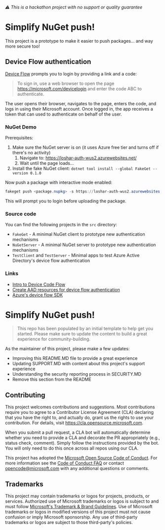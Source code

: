_⚠ This is a hackathon project with no support or quality guarantee_

# Simplify NuGet push!

This project is a prototype to make it easier to push packages... and way more secure too!

## Device Flow authentication

[Device Flow](https://github.com/AzureAD/microsoft-authentication-library-for-dotnet/wiki/Device-Code-Flow) prompts you to login by providing a link and a code:

> To sign in, use a web browser to open the page https://microsoft.com/devicelogin and enter the code ABC to authenticate.

The user opens their browser, navigates to the page, enters the code, and logs in using their Microsoft account. Once logged in, the app receives a token that can used to authenticate on behalf of the user.

### NuGet Demo

Prerequisites:

1. Make sure the NuGet server is on (it uses Azure free tier and turns off if there's no activity)
    1. Navigate to: https://loshar-auth-wus2.azurewebsites.net/
    1. Wait until the page loads...
1. Install the fake NuGet client: `dotnet tool install --global FakeGet --version 0.1.0`

Now push a package with interactive mode enabled:

```ps1
fakeget push <package.nupkg> -s https://loshar-auth-wus2.azurewebsites.net/v3/index.json --interactive
```

This will prompt you to login before uploading the package.

### Source code

You can find the following projects in the `src` directory:

* `FakeGet` - A minimal NuGet client to prototype new authentication mechanisms
* `NuGetServer` - A minimal NuGet server to prototype new authentication mechanisms
* `TestClient` and `TestServer` - Minimal apps to test Azure Active Directory's device flow authentication

### Links

* [Intro to Device Code Flow](https://github.com/AzureAD/microsoft-authentication-library-for-dotnet/wiki/Device-Code-Flow)
* [Create AAD resources for device flow authentication](https://github.com/Azure-Samples/active-directory-dotnet-native-aspnetcore-v2/tree/master/1.%20Desktop%20app%20calls%20Web%20API)
* [Azure's device flow SDK](https://docs.microsoft.com/en-us/dotnet/api/azure.identity.devicecodecredential?view=azure-dotnet)

# Simplify NuGet push!


> This repo has been populated by an initial template to help get you started. Please
> make sure to update the content to build a great experience for community-building.

As the maintainer of this project, please make a few updates:

- Improving this README.MD file to provide a great experience
- Updating SUPPORT.MD with content about this project's support experience
- Understanding the security reporting process in SECURITY.MD
- Remove this section from the README

## Contributing

This project welcomes contributions and suggestions.  Most contributions require you to agree to a
Contributor License Agreement (CLA) declaring that you have the right to, and actually do, grant us
the rights to use your contribution. For details, visit https://cla.opensource.microsoft.com.

When you submit a pull request, a CLA bot will automatically determine whether you need to provide
a CLA and decorate the PR appropriately (e.g., status check, comment). Simply follow the instructions
provided by the bot. You will only need to do this once across all repos using our CLA.

This project has adopted the [Microsoft Open Source Code of Conduct](https://opensource.microsoft.com/codeofconduct/).
For more information see the [Code of Conduct FAQ](https://opensource.microsoft.com/codeofconduct/faq/) or
contact [opencode@microsoft.com](mailto:opencode@microsoft.com) with any additional questions or comments.

## Trademarks

This project may contain trademarks or logos for projects, products, or services. Authorized use of Microsoft 
trademarks or logos is subject to and must follow 
[Microsoft's Trademark & Brand Guidelines](https://www.microsoft.com/en-us/legal/intellectualproperty/trademarks/usage/general).
Use of Microsoft trademarks or logos in modified versions of this project must not cause confusion or imply Microsoft sponsorship.
Any use of third-party trademarks or logos are subject to those third-party's policies.
